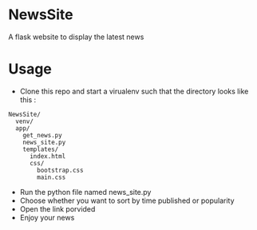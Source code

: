 # NewsSite
A flask website to display the latest news  
  
# Usage
* Clone this repo and start a virualenv such that the directory looks like this :
```
NewsSite/
  venv/
  app/
    get_news.py
    news_site.py
    templates/
      index.html
      css/
        bootstrap.css
        main.css
```
* Run the python file named news_site.py
* Choose whether you want to sort by time published or popularity
* Open the link porvided
* Enjoy your news
